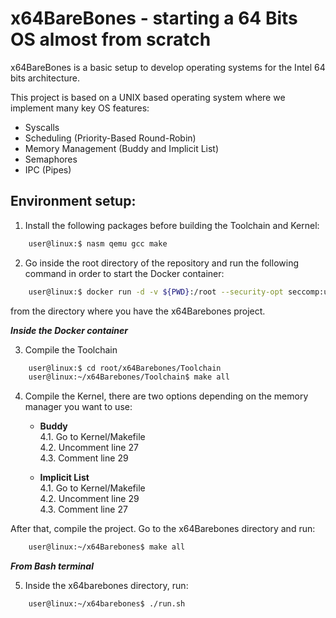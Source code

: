 # x64BareBones - starting a 64 Bits OS almost from scratch

x64BareBones  is a basic setup to develop operating systems for the Intel 64 bits architecture.

This project is based on a UNIX based operating system where we implement many key OS features:
- Syscalls
- Scheduling (Priority-Based Round-Robin)
- Memory Management (Buddy and Implicit List)
- Semaphores
- IPC (Pipes)

## Environment setup:

1. Install the following packages before building the Toolchain and Kernel:
```bash
    user@linux:$ nasm qemu gcc make
```
2. Go inside the root directory of the repository and run the following command in order to start the Docker container:
```bash
    user@linux:$ docker run -d -v ${PWD}:/root --security-opt seccomp:unconfined -ti --name dockerSO agodio/itba-so:1.0
```
from the directory where you have the x64Barebones project.

***Inside the Docker container***

3. Compile the Toolchain
```bash
    user@linux:$ cd root/x64Barebones/Toolchain
    user@linux:~/x64Barebones/Toolchain$ make all
```
4. Compile the Kernel, there are two options depending on the memory manager you want to use:

    - **Buddy**  
      4.1. Go to Kernel/Makefile  
      4.2. Uncomment line 27  
      4.3. Comment line 29
    
    - **Implicit List**  
      4.1. Go to Kernel/Makefile  
      4.2. Uncomment line 29  
      4.3. Comment line 27  
      
After that, compile the project. Go to the x64Barebones directory and run:  
```bash
    user@linux:~/x64Barebones$ make all
```
***From Bash terminal***

5. Inside the x64barebones directory, run:
```bash
    user@linux:~/x64barebones$ ./run.sh
```
